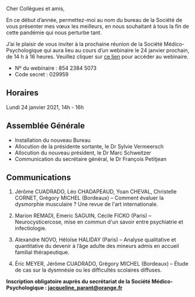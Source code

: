 Cher Collègues et amis,

En ce début d’année, permettez-moi au nom du bureau de la Société de vous présenter mes vœux les meilleurs, en nous souhaitant à tous la fin de cette pandémie qui nous perturbe tant.

J’ai le plaisir de vous inviter à la prochaine réunion de la Société Médico-Psychologique qui aura lieu au cours d’un webinaire le 24 janvier prochain, de 14 h à 16 heures. Veuillez cliquer sur [ce lien](https://us02web.zoom.us/j/85423845073?pwd=cDI2MjRreUVUemFaZFVRRE5ieDIzdz09) pour accéder au webinaire.
- Nº du webinaire : 854 2384 5073
- Code secret : 029959

## Horaires
Lundi 24 janvier 2021, 14h - 16h

## Assemblée Générale
- Installation du nouveau Bureau
- Allocution de la présidente sortante, le Dr Sylvie Vermeersch
- Allocution du nouveau président, le Dr Marc Schweitzer
- Communication du secrétaire général, le Dr François Petitjean

## Communications

1. Jérôme CUADRADO, Léo CHADAPEAUD, Yoan CHEVAL, Christelle CORNET, Grégory MICHEL (Bordeaux) – Comment évaluer la dysmorphie musculaire ? Une revue de l'art internationale.

2. Marion REMADI, Emeric SAGUIN, Cécile FICKO (Paris) – Neurocysticercose, mise en commun d'un savoir entre psychiatrie et infectiologie.

3. Alexandre NOVO, Héloïse HALIDAY (Paris) – Analyse qualitative et quantitative du devenir à l’âge adulte des mineurs admis en accueil familial thérapeutique.

4. Éric MEYER, Jérôme CUADRADO, Grégory MICHEL (Bordeaux) – Étude de cas sur la dysmnésie ou les difficultés scolaires diffuses.

**Inscription obligatoire auprès du secrétariat de la Société Médico-Psychologique : jacqueline_parant@orange.fr**
